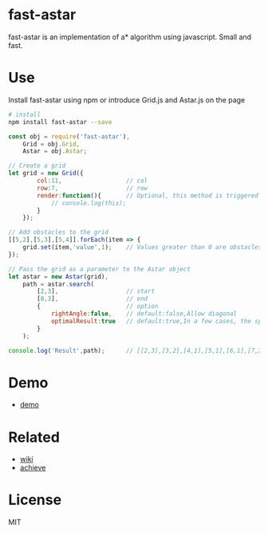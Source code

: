 # fast-astar

fast-astar is an implementation of a* algorithm using javascript. Small and fast.

# Use
Install fast-astar using npm or introduce Grid.js and Astar.js on the page

```bash
# install
npm install fast-astar --save
```

```javascript
const obj = require('fast-astar'),
    Grid = obj.Grid,
    Astar = obj.Astar;

// Create a grid
let grid = new Grid({
        col:11,                  // col
        row:7,                   // row
        render:function(){       // Optional, this method is triggered when the grid point changes
            // console.log(this);
        }
    });

// Add obstacles to the grid
[[5,2],[5,3],[5,4]].forEach(item => {
    grid.set(item,'value',1);    // Values greater than 0 are obstacles
});

// Pass the grid as a parameter to the Astar object
let astar = new Astar(grid),
    path = astar.search(
        [2,3],                   // start
        [8,3],                   // end
        {                        // option
            rightAngle:false,    // default:false,Allow diagonal
            optimalResult:true   // default:true,In a few cases, the speed is slightly slower
        }
    );

console.log('Result',path);      // [[2,3],[3,2],[4,1],[5,1],[6,1],[7,2],[8,3]]
```


# Demo
- [demo](https://sbfkcel.github.io/fast-astar)

# Related
- [wiki](http://wikipedia.moesalih.com/A*_search_algorithm)
- [achieve](https://www.gamedev.net/articles/programming/artificial-intelligence/a-pathfinding-for-beginners-r2003/)


# License
MIT